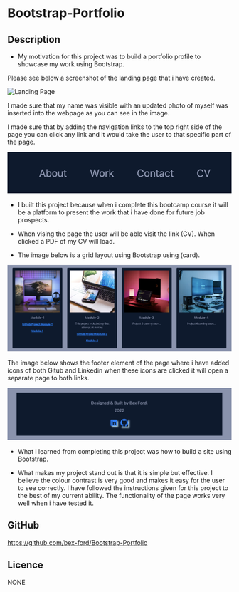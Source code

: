 # Bootstrap-Portfolio

## Description 

- My motivation for this project was to build a portfolio profile to showcase my work using Bootstrap. 

Please see below a screenshot of the landing page that i have created. 

![Landing Page](assets/landingpage.png)

I made sure that my name was visible with an updated photo of myself was inserted into the webpage as you can see in the image.

I made sure that by adding the navigation links to the top right side of the page you can click any link and it would take the user to that specific part of the page.

![Navigation links](css/images/navbar.png)

- I built this project because when i complete this bootcamp course it will be a platform to present the work that i have done for future job prospects. 

- When vising the page the user will be able visit the link (CV). When clicked a PDF of my CV will load.

- The image below is a grid layout using Bootstrap using (card).

![Links to grid](css/images/grid.png)

The image below shows the footer element of the page where i have added icons of both Gitub and Linkedin when these icons are clicked it will open a separate page to both links.

![Links to github and Linkedin](css/images/footer.png)


- What i learned from completing this project was how to build a site using Bootstrap.

- What makes my project stand out is that it is simple but effective. I believe the colour contrast is very good and makes it easy for the user to see correctly. I have followed the instructions given for this project to the best of my current ability. The functionality of the page works very well when i have tested it.

## GitHub 

https://github.com/bex-ford/Bootstrap-Portfolio

## Licence 

NONE